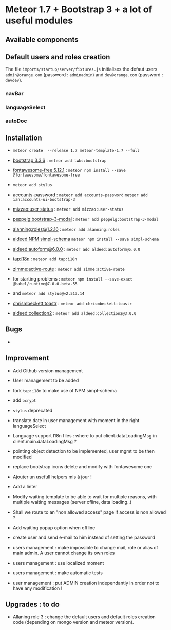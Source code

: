 # Meteor 1.7  + Bootstrap 3 + a lot of useful modules

## Available components

## Default users and roles creation

The file `imports/startup/server/fixtures.js` initialises the defaut users `admin@orange.com` (password : `adminadmin`) and `dev@orange.com` (password : `devdev`).

### navBar

### languageSelect

### autoDoc


## Installation
- `meteor create  --release 1.7 meteor-template-1.7 --full`

- [bootstrap 3.3.6](https://getbootstrap.com/docs/3.3/) : `meteor add twbs:bootstrap`

- [fontawesome-free 5.12.1](https://fontawesome.com/icons?d=gallery&m=free) : `meteor npm install --save @fortawesome/fontawesome-free`

- `meteor add stylus`

- accounts-password : `meteor add accounts-password` `meteor add ian:accounts-ui-bootstrap-3`

- [mizzao:user status](https://github.com/Meteor-Community-Packages/meteor-user-status) : `meteor add mizzao:user-status`

- [peppelg:bootstrap-3-modal](https://github.com/PeppeL-G/bootstrap-3-modal) : `meteor add peppelg:bootstrap-3-modal`

- [alanning:roles@1.2.16](https://github.com/Meteor-Community-Packages/meteor-roles/tree/v1) : `meteor add alanning:roles`

- [aldeed NPM simpl-schema](https://github.com/aldeed/simple-schema-js) `meteor npm install --save simpl-schema`

- [aldeed:autoform@6.0.0](https://github.com/aldeed/meteor-autoform) : `meteor add aldeed:autoform@6.0.0`

- [tap:i18n](https://github.com/TAPevents/tap-i18n) : `meteor add tap:i18n`

- [zimme:active-route](https://github.com/meteor-activeroute/legacy) : `meteor add zimme:active-route`

- for starting problems : `meteor npm install --save-exact @babel/runtime@7.0.0-beta.55`

- and `meteor add stylus@=2.513.14`

- [chrismbeckett:toastr](https://atmospherejs.com/chrismbeckett/toastr) : `meteor add chrismbeckett:toastr`

- [aldeed:collection2](https://github.com/Meteor-Community-Packages/meteor-collection2) : `meteor add aldeed:collection2@3.0.0`


## Bugs

- 


## Improvement

- Add Github version management

- User management to be added

- fork `tap:i18n` to make use of NPM simpl-schema

- add `bcrypt`

- `stylus` deprecated

- translate date in user management with moment in the right languageSelect

- Language support I18n files : where to put client.dataLoadingMsg in client.main.dataLoadingMsg ?

- pointing object detection to be implemented, user mgmt to be then modified

- replace bootstrap icons delete and modify with fontawesome one

- Ajouter un usefull helpers mis à jour !

- Add a linter

- Modify waiting template to be able to wait for multiple reasons, with multiple waiting messages (server ofline, data loading..)

- Shall we route to an "non allowed access" page if access is non allowed ?

- Add waiting popup option when offline

- create user and send e-mail to him instead of setting the password

- users management : make impossible to change mail, role or alias of main admin. A user cannot change its own roles

- users management : use localized moment

- users management : make automatic tests

- user management : put ADMIN creation independantly in order not to have any modification !


## Upgrades : to do

- Allaning role 3 : change the default users and default roles creation code (depending on mongo version and meteor version).